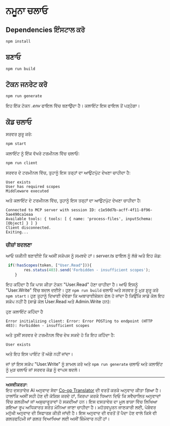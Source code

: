 <!--
CO_OP_TRANSLATOR_METADATA:
{
  "original_hash": "3880d89fa60abc699e1a17a82ae514ef",
  "translation_date": "2025-10-07T01:21:58+00:00",
  "source_file": "03-GettingStarted/11-simple-auth/solution/typescript/README.md",
  "language_code": "pa"
}
-->
# ਨਮੂਨਾ ਚਲਾਓ

## Dependencies ਇੰਸਟਾਲ ਕਰੋ

```sh
npm install
```

## ਬਣਾਓ

```sh
npm run build
```

## ਟੋਕਨ ਜਨਰੇਟ ਕਰੋ

```sh
npm run generate
```

ਇਹ ਇੱਕ ਟੋਕਨ *.env* ਫਾਇਲ ਵਿੱਚ ਬਣਾਉਂਦਾ ਹੈ। ਕਲਾਇੰਟ ਇਸ ਫਾਇਲ ਤੋਂ ਪੜ੍ਹੇਗਾ।

## ਕੋਡ ਚਲਾਓ

ਸਰਵਰ ਸ਼ੁਰੂ ਕਰੋ:

```sh
npm start
```

ਕਲਾਇੰਟ ਨੂੰ ਇੱਕ ਵੱਖਰੇ ਟਰਮੀਨਲ ਵਿੱਚ ਚਲਾਓ:

```sh
npm run client
```

ਸਰਵਰ ਦੇ ਟਰਮੀਨਲ ਵਿੱਚ, ਤੁਹਾਨੂੰ ਇਸ ਤਰ੍ਹਾਂ ਦਾ ਆਉਟਪੁੱਟ ਦੇਖਣਾ ਚਾਹੀਦਾ ਹੈ:

```text
User exists
User has required scopes
Middleware executed
```

ਅਤੇ ਕਲਾਇੰਟ ਦੇ ਟਰਮੀਨਲ ਵਿੱਚ, ਤੁਹਾਨੂੰ ਇਸ ਤਰ੍ਹਾਂ ਦਾ ਆਉਟਪੁੱਟ ਦੇਖਣਾ ਚਾਹੀਦਾ ਹੈ:

```text
Connected to MCP server with session ID: c1e50d7b-acff-4f11-8f96-5ae490ca1eaa
Available tools: { tools: [ { name: 'process-files', inputSchema: [Object] } ] }
Client disconnected.
Exiting...
```

### ਚੀਜ਼ਾਂ ਬਦਲਣਾ

ਆਓ ਯਕੀਨੀ ਬਣਾਈਏ ਕਿ ਅਸੀਂ ਸਕੋਪਸ ਨੂੰ ਸਮਝਦੇ ਹਾਂ। *server.ts* ਫਾਇਲ ਨੂੰ ਲੱਭੋ ਅਤੇ ਇਹ ਕੋਡ:

```typescript
 if(!hasScopes(token, ["User.Read"])){
        res.status(403).send('Forbidden - insufficient scopes');
    }
```

ਇਹ ਕਹਿੰਦਾ ਹੈ ਕਿ ਪਾਸ ਕੀਤਾ ਟੋਕਨ "User.Read" ਹੋਣਾ ਚਾਹੀਦਾ ਹੈ। ਆਓ ਇਸਨੂੰ "User.Write" ਵਿੱਚ ਬਦਲ ਦਈਏ। ਹੁਣ `npm run build` ਚਲਾਓ ਅਤੇ ਸਰਵਰ ਨੂੰ ਮੁੜ ਸ਼ੁਰੂ ਕਰੋ `npm start`। ਹੁਣ ਤੁਹਾਨੂੰ ਦਿਖਾਈ ਦੇਵੇਗਾ ਕਿ ਅਥਾਰਾਈਜ਼ੇਸ਼ਨ ਫੇਲ ਹੋ ਜਾਂਦਾ ਹੈ ਕਿਉਂਕਿ ਸਾਡੇ ਕੋਲ ਇਹ ਸਕੋਪ ਨਹੀਂ ਹੈ (ਸਾਡੇ ਕੋਲ User.Read ਅਤੇ Admin.Write ਹਨ):

ਹੁਣ ਕਲਾਇੰਟ ਕਹਿੰਦਾ ਹੈ

```text
Error initializing client: Error: Error POSTing to endpoint (HTTP 403): Forbidden - insufficient scopes
```

ਅਤੇ ਤੁਸੀਂ ਸਰਵਰ ਦੇ ਟਰਮੀਨਲ ਵਿੱਚ ਦੇਖ ਸਕਦੇ ਹੋ ਕਿ ਇਹ ਕਹਿੰਦਾ ਹੈ:

```text
User exists
```

ਅਤੇ ਇਹ ਇਸ ਪਾਇੰਟ ਤੋਂ ਅੱਗੇ ਨਹੀਂ ਜਾਂਦਾ।

ਜਾਂ ਤਾਂ ਇਸ ਸਕੋਪ "User.Write" ਨੂੰ ਸ਼ਾਮਲ ਕਰੋ ਅਤੇ `npm run generate` ਚਲਾਓ ਅਤੇ ਕਲਾਇੰਟ ਨੂੰ ਮੁੜ ਚਲਾਓ ਜਾਂ ਸਰਵਰ ਕੋਡ ਨੂੰ ਵਾਪਸ ਬਦਲੋ।

---

**ਅਸਵੀਕਰਤਾ**:  
ਇਹ ਦਸਤਾਵੇਜ਼ AI ਅਨੁਵਾਦ ਸੇਵਾ [Co-op Translator](https://github.com/Azure/co-op-translator) ਦੀ ਵਰਤੋਂ ਕਰਕੇ ਅਨੁਵਾਦ ਕੀਤਾ ਗਿਆ ਹੈ। ਹਾਲਾਂਕਿ ਅਸੀਂ ਸਹੀ ਹੋਣ ਦੀ ਕੋਸ਼ਿਸ਼ ਕਰਦੇ ਹਾਂ, ਕਿਰਪਾ ਕਰਕੇ ਧਿਆਨ ਦਿਓ ਕਿ ਸਵੈਚਾਲਿਤ ਅਨੁਵਾਦਾਂ ਵਿੱਚ ਗਲਤੀਆਂ ਜਾਂ ਅਸੁਚਾਰੂਤਾਵਾਂ ਹੋ ਸਕਦੀਆਂ ਹਨ। ਇਸ ਦਸਤਾਵੇਜ਼ ਦਾ ਮੂਲ ਭਾਸ਼ਾ ਵਿੱਚ ਲਿਖਿਆ ਗਇਆ ਰੂਪ ਅਧਿਕਾਰਤ ਸਰੋਤ ਮੰਨਿਆ ਜਾਣਾ ਚਾਹੀਦਾ ਹੈ। ਮਹੱਤਵਪੂਰਨ ਜਾਣਕਾਰੀ ਲਈ, ਪੇਸ਼ੇਵਰ ਮਨੁੱਖੀ ਅਨੁਵਾਦ ਦੀ ਸਿਫਾਰਸ਼ ਕੀਤੀ ਜਾਂਦੀ ਹੈ। ਇਸ ਅਨੁਵਾਦ ਦੀ ਵਰਤੋਂ ਤੋਂ ਪੈਦਾ ਹੋਣ ਵਾਲੇ ਕਿਸੇ ਵੀ ਗਲਤਫਹਿਮੀ ਜਾਂ ਗਲਤ ਵਿਆਖਿਆ ਲਈ ਅਸੀਂ ਜ਼ਿੰਮੇਵਾਰ ਨਹੀਂ ਹਾਂ।